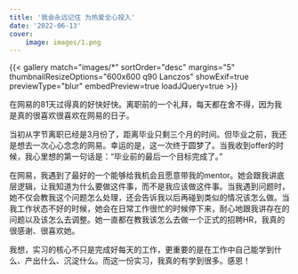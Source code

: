 ```yaml
---
title: '我会永远记住 为热爱全心投入'
date: '2022-06-13'
cover:
    image: images/1.png
---
```


{{< gallery match="images/*" sortOrder="desc" margins="5" thumbnailResizeOptions="600x600 q90 Lanczos" showExif=true previewType="blur" embedPreview=true loadJQuery=true >}}

在网易的81天过得真的好快好快。离职前的一个礼拜，每天都在舍不得，因为我是真的很喜欢很喜欢在网易的日子。

当初从字节离职已经是3月份了，距离毕业只剩三个月的时间。但毕业之前，我还是想去一次心心念念的网易。幸运的是，这一次终于圆梦了。当我收到offer的时候，我心里想的第一句话是：“毕业前的最后一个目标完成了。”

在网易，我遇到了最好的一个能够给我机会且愿意带我的mentor。她会跟我讲底层逻辑，让我知道为什么要做这件事，而不是我应该做这件事。当我遇到问题时，她不仅会教我这个问题怎么处理，还会告诉我以后再碰到类似的情况该怎么做。当我工作状态不好的时候，她会在日常工作很忙的时候停下来，耐心地跟我讲存在的问题以及该怎么去调整。她一直都在教我该怎么去做一个正式的招聘HR，我真的很感谢、很喜欢她。

我想，实习的核心不只是完成好每天的工作，更重要的是在工作中自己能学到什么、产出什么、沉淀什么。而这一份实习，我真的有学到很多。感恩！

